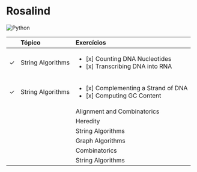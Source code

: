# Rosalind 

![Python](https://img.shields.io/badge/python-3670A0?style=for-the-badge&logo=python&logoColor=ffdd54)


|  | Tópico | Exercícios |
|:---:|:---|:---|
| &check; | String Algorithms | <ul><li>[x] Counting DNA Nucleotides</li><li>[x] Transcribing DNA into RNA</li></ul> |
| &check; | String Algorithms | <ul><li>[x] Complementing a Strand of DNA</li><li>[x] Computing GC Content</li></ul> |
|  |  | Alignment and Combinatorics |  |
|  |  | Heredity |  |
|  |  | String Algorithms |  |
|  |  | Graph Algorithms |  |
|  |  | Combinatorics |  |
|  |  | String Algorithms |  |